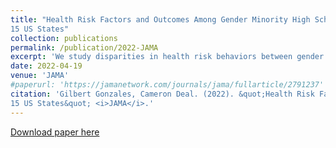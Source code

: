 ```yaml
---
title: "Health Risk Factors and Outcomes Among Gender Minority High School Students in
15 US States"
collection: publications
permalink: /publication/2022-JAMA
excerpt: 'We study disparities in health risk behaviors between gender minority adolescents and cisgender adolescents. We also examine gender questioning adolescents and the health disparities they experience.'
date: 2022-04-19
venue: 'JAMA'
#paperurl: 'https://jamanetwork.com/journals/jama/fullarticle/2791237'
citation: 'Gilbert Gonzales, Cameron Deal. (2022). &quot;Health Risk Factors and Outcomes Among Gender Minority High School Students in
15 US States&quot; <i>JAMA</i>.'
---
```


[Download paper here](https://jamanetwork.com/journals/jama/fullarticle/2791237)

